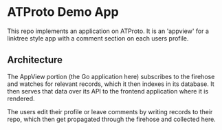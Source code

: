 # ATProto Demo App

This repo implements an application on ATProto. It is an 'appview' for a
linktree style app with a comment section on each users profile.

## Architecture

The AppView portion (the Go application here) subscribes to the firehose and
watches for relevant records, which it then indexes in its database.
It then serves that data over its API to the frontend application where it is
rendered.

The users edit their profile or leave comments by writing records to their
repo, which then get propagated through the firehose and collected here.
